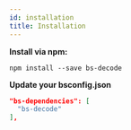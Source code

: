```yaml
---
id: installation
title: Installation
---
```


**Install via npm:**

`npm install --save bs-decode`

**Update your bsconfig.json**

```json
"bs-dependencies": [
  "bs-decode"
],
```
